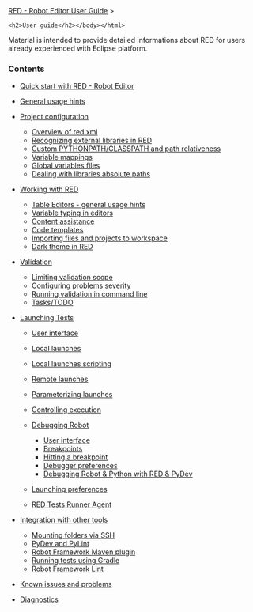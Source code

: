 <html>
<head>
<link href="PLUGINS_ROOT/org.robotframework.ide.eclipse.main.plugin.doc.user/help/style.css" rel="stylesheet" type="text/css"/>
</head>
<body>
<a href="RED/../../../help/index.html">RED - Robot Editor User Guide</a> &gt; 

	<h2>User guide</h2></body></html>

Material is intended to provide detailed informations about RED for users already experienced with 	Eclipse platform.	

### Contents

*   [Quick start with RED - Robot Editor](RED/../../../help/user_guide/quick_start.md)
*   [General usage hints](RED/../../../help/user_guide/general.md)
*   [Project configuration](RED/../../../help/user_guide/project_config.md)
    
    *   [Overview of red.xml](RED/../../../help/user_guide/project_config/red_xml_overview.md)
    *   [Recognizing external libraries in RED](RED/../../../help/user_guide/project_config/libraries.md)
    *   [Custom PYTHONPATH/CLASSPATH and path relativeness](RED/../../../help/user_guide/project_config/custom_paths.md)
    *   [Variable mappings](RED/../../../help/user_guide/project_config/variable_mapping.md)
    *   [Global variables files](RED/../../../help/user_guide/project_config/variable_files.md)
    *   [Dealing with libraries absolute paths](RED/../../../help/user_guide/project_config/libraries_abs_paths.md)
    
    
    
*   [Working with RED](RED/../../../help/user_guide/working_with_RED.md)
    
    *   [Table Editors - general usage hints](RED/../../../help/user_guide/working_with_RED/table_general.md)
    *   [Variable typing in editors](RED/../../../help/user_guide/working_with_RED/variable_typing.md)
    *   [Content assistance](RED/../../../help/user_guide/working_with_RED/content_assist.md)
    *   [Code templates](RED/../../../help/user_guide/working_with_RED/code_templates.md)
    *   [Importing files and projects to workspace](RED/../../../help/user_guide/working_with_RED/importing.md)
    *   [Dark theme in RED](RED/../../../help/user_guide/working_with_RED/dark_theme.md)
    
    
    
*   [Validation](RED/../../../help/user_guide/validation.md)
    
    *   [Limiting validation scope](RED/../../../help/user_guide/validation/scope.md)
    *   [Configuring problems severity](RED/../../../help/user_guide/validation/validation_preferences.md)
    *   [Running validation in command line](RED/../../../help/user_guide/validation/headless.md)
    *   [Tasks/TODO](RED/../../../help/user_guide/validation/tasks.md)
    
    
    
*   [Launching Tests](RED/../../../help/user_guide/launching.md)
    
    *   [User interface](RED/../../../help/user_guide/launching/ui_elements.md)
    *   [Local launches](RED/../../../help/user_guide/launching/local_launch.md)
    *   [Local launches scripting](RED/../../../help/user_guide/launching/local_launch_scripting.md)
    *   [Remote launches](RED/../../../help/user_guide/launching/remote_launch.md)
    *   [Parameterizing launches](RED/../../../help/user_guide/launching/string_substitution.md)
    *   [Controlling execution](RED/../../../help/user_guide/launching/exec_control.md)
    *   [Debugging Robot](RED/../../../help/user_guide/launching/debug.md)
        
        *   [User interface](RED/../../../help/user_guide/launching/debug/ui_elements.md)
        *   [Breakpoints](RED/../../../help/user_guide/launching/debug/breakpoints.md)
        *   [Hitting a breakpoint](RED/../../../help/user_guide/launching/debug/hitting_a_breakpoint.md)
        *   [Debugger preferences](RED/../../../help/user_guide/launching/debug/preferences.md)
        *   [Debugging Robot &amp; Python with RED &amp; PyDev](RED/../../../help/user_guide/launching/debug/robot_python_debug.md)
        
        
        
    *   [Launching preferences](RED/../../../help/user_guide/launching/launch_prefs.md)
    *   [RED Tests Runner Agent](RED/../../../help/user_guide/launching/red_agent.md)
    
    
    
*   [Integration with other tools](RED/../../../help/user_guide/tools_integration.md)
    
    *   [Mounting folders via SSH](RED/../../../help/user_guide/tools_integration/virtual_folders.md)
    *   [PyDev and PyLint](RED/../../../help/user_guide/tools_integration/red_pylint.md)
    *   [Robot Framework Maven plugin](RED/../../../help/user_guide/tools_integration/maven.md)
    *   [Running tests using Gradle](RED/../../../help/user_guide/tools_integration/gradle.md)
    *   [Robot Framework Lint](RED/../../../help/user_guide/tools_integration/rflint.md)
    
    
    
*   [Known issues and problems](RED/../../../help/user_guide/known_issues.md)
*   [Diagnostics](RED/../../../help/user_guide/diagnostics.md)